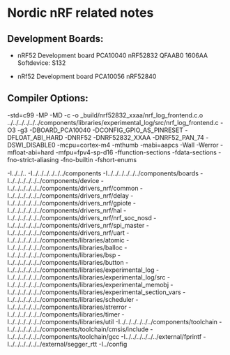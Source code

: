 Nordic nRF related notes
========================

Development Boards:
-------------------
+ nRF52 Development board PCA10040
  nRF52832 QFAAB0 1606AA
  Softdevice: S132

+ nRf52 Development board PCA10056
  nRF52840


Compiler Options:
-----------------
-std=c99
-MP
-MD
-c
-o
_build/nrf52832_xxaa/nrf_log_frontend.c.o
../../../../../../components/libraries/experimental_log/src/nrf_log_frontend.c
-O3
-g3
-DBOARD_PCA10040
-DCONFIG_GPIO_AS_PINRESET
-DFLOAT_ABI_HARD
-DNRF52
-DNRF52832_XXAA
-DNRF52_PAN_74
-DSWI_DISABLE0
-mcpu=cortex-m4
-mthumb
-mabi=aapcs
-Wall
-Werror
-mfloat-abi=hard
-mfpu=fpv4-sp-d16
-ffunction-sections
-fdata-sections
-fno-strict-aliasing
-fno-builtin
-fshort-enums

-I../../..
-I../../../../../../components
-I../../../../../../components/boards
-I../../../../../../components/device
-I../../../../../../components/drivers_nrf/common
-I../../../../../../components/drivers_nrf/delay
-I../../../../../../components/drivers_nrf/gpiote
-I../../../../../../components/drivers_nrf/hal
-I../../../../../../components/drivers_nrf/nrf_soc_nosd
-I../../../../../../components/drivers_nrf/spi_master
-I../../../../../../components/drivers_nrf/uart
-I../../../../../../components/libraries/atomic
-I../../../../../../components/libraries/balloc
-I../../../../../../components/libraries/bsp
-I../../../../../../components/libraries/button
-I../../../../../../components/libraries/experimental_log
-I../../../../../../components/libraries/experimental_log/src
-I../../../../../../components/libraries/experimental_memobj
-I../../../../../../components/libraries/experimental_section_vars
-I../../../../../../components/libraries/scheduler
-I../../../../../../components/libraries/strerror
-I../../../../../../components/libraries/timer
-I../../../../../../components/libraries/util
-I../../../../../../components/toolchain
-I../../../../../../components/toolchain/cmsis/include
-I../../../../../../components/toolchain/gcc
-I../../../../../../external/fprintf
-I../../../../../../external/segger_rtt
-I../config

